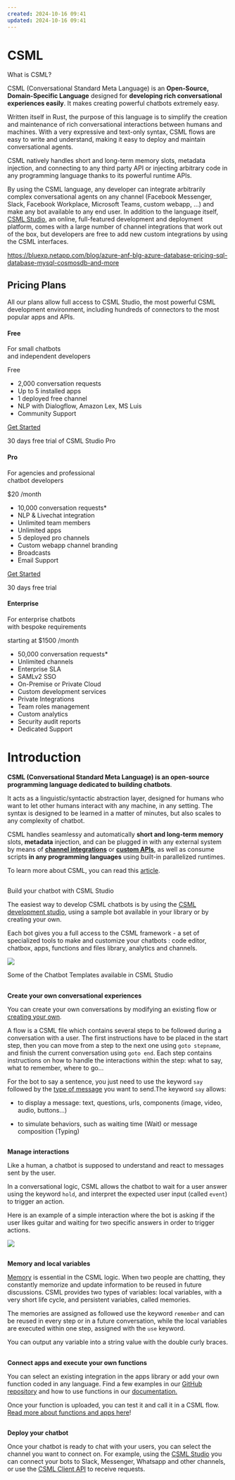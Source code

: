 ```yaml
---
created: 2024-10-16 09:41
updated: 2024-10-16 09:41
---
```

# CSML

What is CSML?

CSML (Conversational Standard Meta Language) is an **Open-Source,** **Domain-Specific Language** designed for **developing rich conversational experiences easily**. It makes creating powerful chatbots extremely easy.

Written itself in Rust, the purpose of this language is to simplify the creation and maintenance of rich conversational interactions between humans and machines. With a very expressive and text-only syntax, CSML flows are easy to write and understand, making it easy to deploy and maintain conversational agents.

CSML natively handles short and long-term memory slots, metadata injection, and connecting to any third party API or injecting arbitrary code in any programming language thanks to its powerful runtime APIs.

By using the CSML language, any developer can integrate arbitrarily complex conversational agents on any channel (Facebook Messenger, Slack, Facebook Workplace, Microsoft Teams, custom webapp, ...) and make any bot available to any end user. In addition to the language itself, [CSML Studio](https://studio.csml.dev), an online, full-featured development and deployment platform, comes with a large number of channel integrations that work out of the box, but developers are free to add new custom integrations by using the CSML interfaces.

https://bluexp.netapp.com/blog/azure-anf-blg-azure-database-pricing-sql-database-mysql-cosmosdb-and-more
## Pricing Plans

All our plans allow full access to CSML Studio, the most powerful CSML development environment, including hundreds of connectors to the most popular apps and APIs.

#### Free

For small chatbots  
and independent developers

Free

- 2,000 conversation requests
- Up to 5 installed apps
- 1 deployed free channel
- NLP with Dialogflow, Amazon Lex, MS Luis
- Community Support

[Get Started](https://studio.csml.dev)

30 days free trial of CSML Studio Pro

#### Pro

For agencies and professional  
chatbot developers

$20 /month

- 10,000 conversation requests*
- NLP & Livechat integration
- Unlimited team members
- Unlimited apps
- 5 deployed pro channels
- Custom webapp channel branding
- Broadcasts
- Email Support

[Get Started](https://studio.csml.dev)

30 days free trial

#### Enterprise

For enterprise chatbots  
with bespoke requirements

starting at $1500 /month

- 50,000 conversation requests*
- Unlimited channels
- Enterprise SLA
- SAMLv2 SSO
- On-Premise or Private Cloud
- Custom development services
- Private Integrations
- Team roles management
- Custom analytics
- Security audit reports
- Dedicated Support

# Introduction

**CSML (Conversational Standard Meta Language) is an open-source programming language dedicated to building chatbots**.

It acts as a linguistic/syntactic abstraction layer, designed for humans who want to let other humans interact with any machine, in any setting. The syntax is designed to be learned in a matter of minutes, but also scales to any complexity of chatbot.

CSML handles seamlessy and automatically **short and long-term memory** slots, **metadata** injection, and can be plugged in with any external system by means of [**channel integrations**](https://docs.csml.dev/studio/channels/introduction) or [**custom APIs**](https://docs.csml.dev/studio/api/introduction), as well as consume scripts **in any programming languages** using built-in parallelized runtimes.

To learn more about CSML, you can read this [article](https://medium.com/clevyio/announcing-csml-a-new-open-source-language-to-easily-build-full-featured-chatbots-3787e43ab707).

## 

[](https://docs.csml.dev/studio#build-your-chatbot-with-csml-studio)

Build your chatbot with CSML Studio

The easiest way to develop CSML chatbots is by using the [CSML development studio](https://studio.csml.dev/), using a sample bot available in your library or by creating your own.

Each bot gives you a full access to the CSML framework - a set of specialized tools to make and customize your chatbots : code editor, chatbox, apps, functions and files library, analytics and channels.

![](https://docs.csml.dev/~gitbook/image?url=https%3A%2F%2F2862118938-files.gitbook.io%2F%7E%2Ffiles%2Fv0%2Fb%2Fgitbook-legacy-files%2Fo%2Fassets%252F-M6OZMoZlXP9VSWYMW_T%252F-Mfmvx0-cs1b-KXocNid%252F-Mfwh7H9MANVDUG_2l-W%252Fimage.png%3Falt%3Dmedia%26token%3D236a94b4-1616-4db7-9313-0fcfecfeb5c9&width=768&dpr=4&quality=100&sign=447852a6&sv=1)

Some of the Chatbot Templates available in CSML Studio

## 

[](https://docs.csml.dev/studio#create-your-own-conversational-experiences)

**Create your own conversational experiences**

You can create your own conversations by modifying an existing flow or [creating your own](https://docs.csml.dev/studio/getting-started/create-your-first-bot).

A flow is a CSML file which contains several steps to be followed during a conversation with a user. The first instructions have to be placed in the start step, then you can move from a step to the next one using `goto stepname`, and finish the current conversation using `goto end`. Each step contains instructions on how to handle the interactions within the step: what to say, what to remember, where to go...

For the bot to say a sentence, you just need to use the keyword `say` followed by the [type of message](https://docs.csml.dev/language/sending-receiving-messages) you want to send.The keyword `say` allows:

- to display a message: text, questions, urls, components (image, video, audio, buttons…)
    
- to simulate behaviors, such as waiting time (Wait) or message composition (Typing)
    

## 

[](https://docs.csml.dev/studio#manage-interactions)

**Manage interactions**

Like a human, a chatbot is supposed to understand and react to messages sent by the user.

In a conversational logic, CSML allows the chatbot to wait for a user answer using the keyword `hold`, and interpret the expected user input (called `event`) to trigger an action.

Here is an example of a simple interaction where the bot is asking if the user likes guitar and waiting for two specific answers in order to trigger actions.

![](https://docs.csml.dev/~gitbook/image?url=https%3A%2F%2F2862118938-files.gitbook.io%2F%7E%2Ffiles%2Fv0%2Fb%2Fgitbook-legacy-files%2Fo%2Fassets%252F-M6OZMoZlXP9VSWYMW_T%252F-MbL6xOPZFNfhluIe1Si%252F-MbLEsLfPHhAK-smpYyJ%252FCleanShot%25202021-06-04%2520at%252010.34.57.gif%3Falt%3Dmedia%26token%3D7cd1e08c-147f-40dd-b67b-f91118d2258e&width=768&dpr=4&quality=100&sign=e2e2303&sv=1)

## 

[](https://docs.csml.dev/studio#memory-and-local-variables)

**Memory and local variables**

[Memory](https://docs.csml.dev/language/memory) is essential in the CSML logic. When two people are chatting, they constantly memorize and update information to be reused in future discussions. CSML provides two types of variables: local variables, with a very short life cycle, and persistent variables, called memories.

The memories are assigned as followed use the keyword `remember` and can be reused in every step or in a future conversation, while the local variables are executed within one step, assigned with the `use` keyword.

You can output any variable into a string value with the double curly braces.

## 

[](https://docs.csml.dev/studio#connect-apps-and-execute-your-own-functions)

**Connect apps and execute your own functions**

You can select an existing integration in the apps library or add your own function coded in any language. Find a few examples in our [GitHub repository](https://github.com/CSML-by-Clevy) and how to use functions in our [documentation.](https://docs.csml.dev/#custom-code-execution)

Once your function is uploaded, you can test it and call it in a CSML flow. [Read more about functions and apps here](https://docs.csml.dev/studio/getting-started/using-csml-apps)!

## 

[](https://docs.csml.dev/studio#deploy-your-chatbot)

**Deploy your chatbot**

Once your chatbot is ready to chat with your users, you can select the channel you want to connect on. For example, using the [CSML Studio](https://studio.csml.dev) you can connect your bots to Slack, Messenger, Whatsapp and other channels, or use the [CSML Client API](https://docs.csml.dev/studio/api/api-reference/chat-api) to receive requests.


